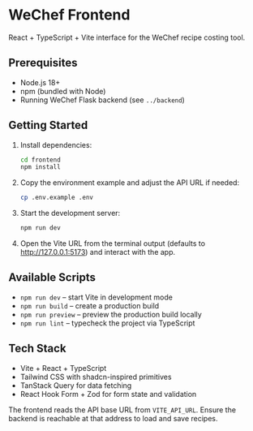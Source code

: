 # WeChef Frontend

React + TypeScript + Vite interface for the WeChef recipe costing tool.

## Prerequisites
- Node.js 18+
- npm (bundled with Node)
- Running WeChef Flask backend (see `../backend`)

## Getting Started
1. Install dependencies:
   ```bash
   cd frontend
   npm install
   ```
2. Copy the environment example and adjust the API URL if needed:
   ```bash
   cp .env.example .env
   ```
3. Start the development server:
   ```bash
   npm run dev
   ```
4. Open the Vite URL from the terminal output (defaults to http://127.0.0.1:5173) and interact with the app.

## Available Scripts
- `npm run dev` – start Vite in development mode
- `npm run build` – create a production build
- `npm run preview` – preview the production build locally
- `npm run lint` – typecheck the project via TypeScript

## Tech Stack
- Vite + React + TypeScript
- Tailwind CSS with shadcn-inspired primitives
- TanStack Query for data fetching
- React Hook Form + Zod for form state and validation

The frontend reads the API base URL from `VITE_API_URL`. Ensure the backend is reachable at that address to load and save recipes.
